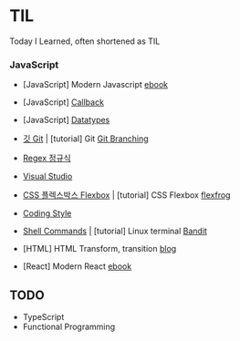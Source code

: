 # TIL
Today I Learned, often shortened as TIL

### JavaScript
- [JavaScript] Modern Javascript [ebook](https://learnjs.vlpt.us/)
- [JavaScript] [Callback](/callback.js)
- [JavaScript] [Datatypes](/datatype.js)


- [깃 Git](/Git.md) | [tutorial] Git [Git Branching](https://learngitbranching.js.org/?locale=ko)
- [Regex 정규식](/regex.md)
- [Visual Studio](/vscode.md)
- [CSS 플렉스박스 Flexbox](/flexbox.md) | [tutorial] CSS Flexbox [flexfrog](https://flexboxfroggy.com/)
- [Coding Style](/styleguide.md)
- [Shell Commands](/terminalCommands.md) | [tutorial] Linux terminal [Bandit](https://overthewire.org/wargames/bandit/)
- [HTML] HTML Transform, transition [blog](https://codingbroker.tistory.com/54)
- [React] Modern React [ebook](https://react.vlpt.us/)


## TODO
- TypeScript
- Functional Programming
